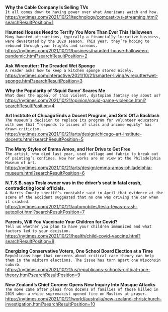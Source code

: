 **Why the Cable Company Is Selling TVs**\
`It all comes down to having power over what Americans watch and how.`\
https://nytimes.com/2021/10/21/technology/comcast-tvs-streaming.html?searchResultPosition=1

**Haunted Houses Need to Terrify You More Than Ever This Halloween**\
`Many haunted attractions, typically a financially lucrative business, were devastated by the 2020 season. This year, they’re hoping to rebound through your frights and screams.`\
https://nytimes.com/2021/10/21/business/haunted-house-halloween-pandemic.html?searchResultPosition=2

**Ask Wirecutter: The Dreaded Wet Sponge**\
`A reader asks how to keep a kitchen sponge stored nicely.`\
https://nytimes.com/interactive/2021/10/21/smarter-living/wirecutter/wet-sponge.html?searchResultPosition=3

**Why the Popularity of ‘Squid Game’ Scares Me**\
`What does the appeal of this violent, dystopian fantasy say about us?`\
https://nytimes.com/2021/10/21/opinion/squid-game-violence.html?searchResultPosition=4

**Art Institute of Chicago Ends a Docent Program, and Sets Off a Backlash**\
`The museum’s decision to replace its program for volunteer educators with one that “responds to issues of class and income equity” has drawn criticism.`\
https://nytimes.com/2021/10/21/arts/design/chicago-art-institute-docents.html?searchResultPosition=5

**The Many Styles of Emma Amos, and Her Drive to Get Free**\
`The artist, who died last year, used collage and fabric to break out of painting’s confines. Now her works are on view at the Philadelphia Museum of Art.`\
https://nytimes.com/2021/10/21/arts/design/emma-amos-philadelphia-museum.html?searchResultPosition=6

**N.T.S.B. says Tesla owner was in the driver’s seat in fatal crash, contradicting local officials.**\
`A Harris County sheriff’s constable said in April that evidence at the scene of the accident suggested that no one was driving the car when it crashed.`\
https://nytimes.com/2021/10/21/automobiles/tesla-texas-crash-autopilot.html?searchResultPosition=7

**Parents, Will You Vaccinate Your Children for Covid?**\
`Tell us whether you plan to have your children immunized and what factors led to your decision.`\
https://nytimes.com/2021/10/21/health/child-covid-vaccine.html?searchResultPosition=8

**Energizing Conservative Voters, One School Board Election at a Time**\
`Republicans hope that concerns about critical race theory can help them in the midterm elections. The issue has torn apart one Wisconsin suburb.`\
https://nytimes.com/2021/10/21/us/republicans-schools-critical-race-theory.html?searchResultPosition=9

**New Zealand’s Chief Coroner Opens New Inquiry Into Mosque Attacks**\
`The move came after pleas from dozens of families of those killed in 2019 when a white supremacist opened fire on Muslims at prayer.`\
https://nytimes.com/2021/10/21/world/australia/new-zealand-christchurch-investigation.html?searchResultPosition=10

